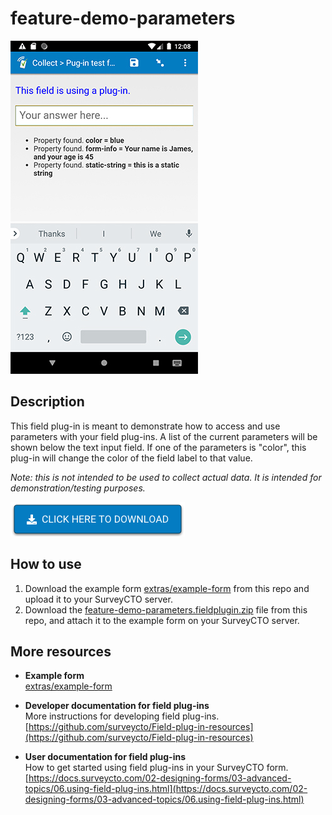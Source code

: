 # feature-demo-parameters

![A text field using this plug-in](extras/feature-demo-parameters.jpg)

## Description

This field plug-in is meant to demonstrate how to access and use parameters with your field plug-ins. A list of the current parameters will be shown below the text input field. If one of the parameters is "color", this plug-in will change the color of the field label to that value.

*Note: this is not intended to be used to collect actual data. It is intended for demonstration/testing purposes.*

[![Download now](extras/download-button.png)](https://github.com/surveycto/feature-demo-parameters/raw/master/feature-demo-parameters.fieldplugin.zip)

## How to use

1. Download the example form [extras/example-form](https://github.com/surveycto/feature-demo-parameters/raw/master/extras/example-form/Example%20form%20-%20feature-demo-parameters.xlsx) from this repo and upload it to your SurveyCTO server.
1. Download the [feature-demo-parameters.fieldplugin.zip](https://github.com/surveycto/feature-demo-parameters/raw/master/feature-demo-parameters.fieldplugin.zip) file from this repo, and attach it to the example form on your SurveyCTO server.

## More resources

* **Example form**  
[extras/example-form](https://github.com/surveycto/feature-demo-parameters/raw/master/extras/example-form/Example%20form%20-%20feature-demo-parameters.xlsx)

* **Developer documentation for field plug-ins**  
More instructions for developing field plug-ins.  
[https://github.com/surveycto/Field-plug-in-resources](https://github.com/surveycto/Field-plug-in-resources)

* **User documentation for field plug-ins**  
How to get started using field plug-ins in your SurveyCTO form.  
[https://docs.surveycto.com/02-designing-forms/03-advanced-topics/06.using-field-plug-ins.html](https://docs.surveycto.com/02-designing-forms/03-advanced-topics/06.using-field-plug-ins.html)
